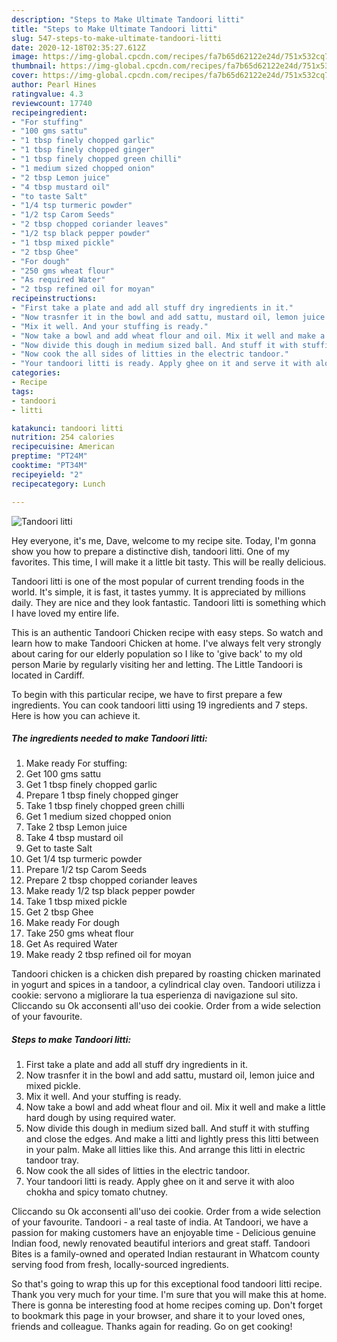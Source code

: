 ```yaml
---
description: "Steps to Make Ultimate Tandoori litti"
title: "Steps to Make Ultimate Tandoori litti"
slug: 547-steps-to-make-ultimate-tandoori-litti
date: 2020-12-18T02:35:27.612Z
image: https://img-global.cpcdn.com/recipes/fa7b65d62122e24d/751x532cq70/tandoori-litti-recipe-main-photo.jpg
thumbnail: https://img-global.cpcdn.com/recipes/fa7b65d62122e24d/751x532cq70/tandoori-litti-recipe-main-photo.jpg
cover: https://img-global.cpcdn.com/recipes/fa7b65d62122e24d/751x532cq70/tandoori-litti-recipe-main-photo.jpg
author: Pearl Hines
ratingvalue: 4.3
reviewcount: 17740
recipeingredient:
- "For stuffing"
- "100 gms sattu"
- "1 tbsp finely chopped garlic"
- "1 tbsp finely chopped ginger"
- "1 tbsp finely chopped green chilli"
- "1 medium sized chopped onion"
- "2 tbsp Lemon juice"
- "4 tbsp mustard oil"
- "to taste Salt"
- "1/4 tsp turmeric powder"
- "1/2 tsp Carom Seeds"
- "2 tbsp chopped coriander leaves"
- "1/2 tsp black pepper powder"
- "1 tbsp mixed pickle"
- "2 tbsp Ghee"
- "For dough"
- "250 gms wheat flour"
- "As required Water"
- "2 tbsp refined oil for moyan"
recipeinstructions:
- "First take a plate and add all stuff dry ingredients in it."
- "Now trasnfer it in the bowl and add sattu, mustard oil, lemon juice and mixed pickle."
- "Mix it well. And your stuffing is ready."
- "Now take a bowl and add wheat flour and oil. Mix it well and make a little hard dough by using required water."
- "Now divide this dough in medium sized ball. And stuff it with stuffing and close the edges. And make a litti and lightly press this litti between in your palm. Make all litties like this. And arrange this litti in electric tandoor tray."
- "Now cook the all sides of litties in the electric tandoor."
- "Your tandoori litti is ready. Apply ghee on it and serve it with aloo chokha and spicy tomato chutney."
categories:
- Recipe
tags:
- tandoori
- litti

katakunci: tandoori litti 
nutrition: 254 calories
recipecuisine: American
preptime: "PT24M"
cooktime: "PT34M"
recipeyield: "2"
recipecategory: Lunch

---
```



![Tandoori litti](https://img-global.cpcdn.com/recipes/fa7b65d62122e24d/751x532cq70/tandoori-litti-recipe-main-photo.jpg)

Hey everyone, it's me, Dave, welcome to my recipe site. Today, I'm gonna show you how to prepare a distinctive dish, tandoori litti. One of my favorites. This time, I will make it a little bit tasty. This will be really delicious.

Tandoori litti is one of the most popular of current trending foods in the world. It's simple, it is fast, it tastes yummy. It is appreciated by millions daily. They are nice and they look fantastic. Tandoori litti is something which I have loved my entire life.

This is an authentic Tandoori Chicken recipe with easy steps. So watch and learn how to make Tandoori Chicken at home. I&#39;ve always felt very strongly about caring for our elderly population so I like to &#39;give back&#39; to my old person Marie by regularly visiting her and letting. The Little Tandoori is located in Cardiff.


To begin with this particular recipe, we have to first prepare a few ingredients. You can cook tandoori litti using 19 ingredients and 7 steps. Here is how you can achieve it.

<!--inarticleads1-->

##### The ingredients needed to make Tandoori litti:

1. Make ready For stuffing:
1. Get 100 gms sattu
1. Get 1 tbsp finely chopped garlic
1. Prepare 1 tbsp finely chopped ginger
1. Take 1 tbsp finely chopped green chilli
1. Get 1 medium sized chopped onion
1. Take 2 tbsp Lemon juice
1. Take 4 tbsp mustard oil
1. Get to taste Salt
1. Get 1/4 tsp turmeric powder
1. Prepare 1/2 tsp Carom Seeds
1. Prepare 2 tbsp chopped coriander leaves
1. Make ready 1/2 tsp black pepper powder
1. Take 1 tbsp mixed pickle
1. Get 2 tbsp Ghee
1. Make ready For dough
1. Take 250 gms wheat flour
1. Get As required Water
1. Make ready 2 tbsp refined oil for moyan


Tandoori chicken is a chicken dish prepared by roasting chicken marinated in yogurt and spices in a tandoor, a cylindrical clay oven. Tandoori utilizza i cookie: servono a migliorare la tua esperienza di navigazione sul sito. Cliccando su Ok acconsenti all&#39;uso dei cookie. Order from a wide selection of your favourite. 

<!--inarticleads2-->

##### Steps to make Tandoori litti:

1. First take a plate and add all stuff dry ingredients in it.
1. Now trasnfer it in the bowl and add sattu, mustard oil, lemon juice and mixed pickle.
1. Mix it well. And your stuffing is ready.
1. Now take a bowl and add wheat flour and oil. Mix it well and make a little hard dough by using required water.
1. Now divide this dough in medium sized ball. And stuff it with stuffing and close the edges. And make a litti and lightly press this litti between in your palm. Make all litties like this. And arrange this litti in electric tandoor tray.
1. Now cook the all sides of litties in the electric tandoor.
1. Your tandoori litti is ready. Apply ghee on it and serve it with aloo chokha and spicy tomato chutney.


Cliccando su Ok acconsenti all&#39;uso dei cookie. Order from a wide selection of your favourite. Tandoori - a real taste of india. At Tandoori, we have a passion for making customers have an enjoyable time - Delicious genuine Indian food, newly renovated beautiful interiors and great staff. Tandoori Bites is a family-owned and operated Indian restaurant in Whatcom county serving food from fresh, locally-sourced ingredients. 

So that's going to wrap this up for this exceptional food tandoori litti recipe. Thank you very much for your time. I'm sure that you will make this at home. There is gonna be interesting food at home recipes coming up. Don't forget to bookmark this page in your browser, and share it to your loved ones, friends and colleague. Thanks again for reading. Go on get cooking!
